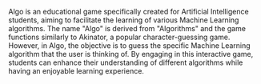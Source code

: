 Algo is an educational game specifically created for Artificial Intelligence students, aiming to facilitate the learning of various Machine Learning algorithms. The name "Algo" is derived from "Algorithms" and the game functions similarly to Akinator, a popular character-guessing game. However, in Algo, the objective is to guess the specific Machine Learning algorithm that the user is thinking of. By engaging in this interactive game, students can enhance their understanding of different algorithms while having an enjoyable learning experience.
